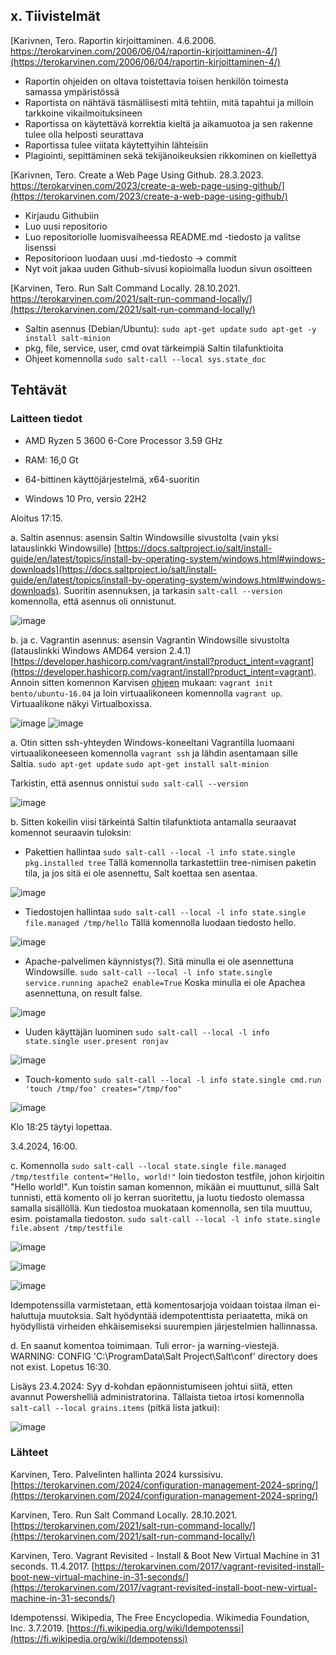 ## x. Tiivistelmät

[Karivnen, Tero. Raportin kirjoittaminen. 4.6.2006. https://terokarvinen.com/2006/06/04/raportin-kirjoittaminen-4/](https://terokarvinen.com/2006/06/04/raportin-kirjoittaminen-4/)

- Raportin ohjeiden on oltava toistettavia toisen henkilön toimesta samassa ympäristössä
- Raportista on nähtävä täsmällisesti mitä tehtiin, mitä tapahtui ja milloin tarkkoine vikailmoituksineen
- Raportissa on käytettävä korrektia kieltä ja aikamuotoa ja sen rakenne tulee olla helposti seurattava
- Raportissa tulee viitata käytettyihin lähteisiin
- Plagiointi, sepittäminen sekä tekijänoikeuksien rikkominen on kiellettyä

[Karivnen, Tero. Create a Web Page Using Github. 28.3.2023. https://terokarvinen.com/2023/create-a-web-page-using-github/](https://terokarvinen.com/2023/create-a-web-page-using-github/)

- Kirjaudu Githubiin
- Luo uusi repositorio
- Luo repositoriolle luomisvaiheessa README.md -tiedosto ja valitse lisenssi
- Repositorioon luodaan uusi .md-tiedosto -> commit
- Nyt voit jakaa uuden Github-sivusi kopioimalla luodun sivun osoitteen

[Karvinen, Tero. Run Salt Command Locally. 28.10.2021. https://terokarvinen.com/2021/salt-run-command-locally/](https://terokarvinen.com/2021/salt-run-command-locally/)

- Saltin asennus (Debian/Ubuntu): ``sudo apt-get update`` ``sudo apt-get -y install salt-minion``
- pkg, file, service, user, cmd ovat tärkeimpiä Saltin tilafunktioita
- Ohjeet komennolla ``sudo salt-call --local sys.state_doc``



## Tehtävät

### Laitteen tiedot

- AMD Ryzen 5 3600 6-Core Processor 3.59 GHz

- RAM: 16,0 Gt

- 64-bittinen käyttöjärjestelmä, x64-suoritin

- Windows 10 Pro, versio 22H2

  
Aloitus 17:15.


a. Saltin asennus: asensin Saltin Windowsille sivustolta (vain yksi latauslinkki Windowsille) [https://docs.saltproject.io/salt/install-guide/en/latest/topics/install-by-operating-system/windows.html#windows-downloads](https://docs.saltproject.io/salt/install-guide/en/latest/topics/install-by-operating-system/windows.html#windows-downloads). Suoritin asennuksen, ja tarkasin ``salt-call --version`` komennolla, että asennus oli onnistunut.

![image](https://github.com/RonjaVee/Palvelinten-hallinta/assets/148786247/f96f29a9-d80e-46d2-8641-f35732a594c5)


b. ja c. Vagrantin asennus: asensin Vagrantin Windowsille sivustolta (latauslinkki Windows AMD64 version 2.4.1) [https://developer.hashicorp.com/vagrant/install?product_intent=vagrant](https://developer.hashicorp.com/vagrant/install?product_intent=vagrant). Annoin sitten komennon Karvisen [ohjeen](https://terokarvinen.com/2017/vagrant-revisited-install-boot-new-virtual-machine-in-31-seconds/) mukaan: ``vagrant init bento/ubuntu-16.04`` ja loin virtuaalikoneen komennolla ``vagrant up``. Virtuaalikone näkyi Virtualboxissa.

![image](https://github.com/RonjaVee/Palvelinten-hallinta/assets/148786247/16e88167-8b11-4a25-b804-89eb53785031)
![image](https://github.com/RonjaVee/Palvelinten-hallinta/assets/148786247/208aa910-608e-41bc-9649-ff5e47dfefdf)

a. Otin sitten ssh-yhteyden Windows-koneeltani Vagrantilla luomaani virtuaalikoneeseen komennolla ``vagrant ssh`` ja lähdin asentamaan sille Saltia.
``sudo apt-get update``
``sudo apt-get install salt-minion``

Tarkistin, että asennus onnistui ``sudo salt-call --version``

![image](https://github.com/RonjaVee/Palvelinten-hallinta/assets/148786247/0475659b-ee20-4e7c-9718-91d15d5b2b77)

b. Sitten kokeilin viisi tärkeintä Saltin tilafunktiota antamalla seuraavat komennot seuraavin tuloksin:

- Pakettien hallintaa
  ``sudo salt-call --local -l info state.single pkg.installed tree``
  Tällä komennolla tarkastettiin tree-nimisen paketin tila, ja jos sitä ei ole asennettu, Salt koettaa sen asentaa. 

![image](https://github.com/RonjaVee/Palvelinten-hallinta/assets/148786247/87a75679-ad6a-4e09-8b0f-2171b4900a71)

- Tiedostojen hallintaa
  ``sudo salt-call --local -l info state.single file.managed /tmp/hello``
  Tällä komennolla luodaan tiedosto hello.
  
![image](https://github.com/RonjaVee/Palvelinten-hallinta/assets/148786247/99111b73-3685-40b7-a5fb-41be46283603)


- Apache-palvelimen käynnistys(?). Sitä minulla ei ole asennettuna Windowsille.
  ``sudo salt-call --local -l info state.single service.running apache2 enable=True``
    Koska minulla ei ole Apachea asennettuna, on result false.

![image](https://github.com/RonjaVee/Palvelinten-hallinta/assets/148786247/b4f0ada2-b328-4ae6-a815-6f31aef015a7)

- Uuden käyttäjän luominen
  ``sudo salt-call --local -l info state.single user.present ronjav``

![image](https://github.com/RonjaVee/Palvelinten-hallinta/assets/148786247/08c4232c-9e15-4484-9bf7-1fc7344c74d1)

- Touch-komento
  ``sudo salt-call --local -l info state.single cmd.run 'touch /tmp/foo' creates="/tmp/foo"``

![image](https://github.com/RonjaVee/Palvelinten-hallinta/assets/148786247/6b765494-c62b-4549-ae95-7cd9a5be4c3a)

 Klo 18:25 täytyi lopettaa.

 3.4.2024, 16:00.

c. Komennolla ``sudo salt-call --local state.single file.managed /tmp/testfile content="Hello, world!"`` loin tiedoston testfile, johon kirjoitin "Hello world!". Kun toistin saman komennon, mikään ei muuttunut, sillä 
Salt tunnisti, että komento oli jo kerran suoritettu, ja luotu tiedosto olemassa samalla sisällöllä. Kun tiedostoa muokataan komennolla, sen tila muuttuu, esim. poistamalla tiedoston.
``sudo salt-call --local -l info state.single file.absent /tmp/testfile``

![image](https://github.com/RonjaVee/Palvelinten-hallinta/assets/148786247/32a4c52a-2348-4be3-87ad-7830592b76b4)

![image](https://github.com/RonjaVee/Palvelinten-hallinta/assets/148786247/a22a259a-5388-4a05-90a1-e12718d3221b)

![image](https://github.com/RonjaVee/Palvelinten-hallinta/assets/148786247/7a892869-c736-4d3b-ae1d-1dc33582e506)

Idempotenssilla varmistetaan, että komentosarjoja voidaan toistaa ilman ei-haluttuja muutoksia. Salt hyödyntää idempotenttista periaatetta, mikä on hyödyllistä virheiden ehkäisemiseksi suurempien järjestelmien hallinnassa.

d. En saanut komentoa toimimaan. Tuli error- ja warning-viestejä. WARNING: CONFIG 'C:\ProgramData\Salt Project\Salt\conf' directory does not exist.
Lopetus 16:30.

Lisäys 23.4.2024: Syy d-kohdan epäonnistumiseen johtui siitä, etten avannut Powershelliä administratorina. Tällaista tietoa irtosi komennolla ``salt-call --local grains.items`` (pitkä lista jatkui):

![image](https://github.com/RonjaVee/Palvelinten-hallinta/assets/148786247/197d5137-81d9-40f4-b46a-017f70d3e824)


### Lähteet

Karvinen, Tero. Palvelinten hallinta 2024 kurssisivu. [https://terokarvinen.com/2024/configuration-management-2024-spring/](https://terokarvinen.com/2024/configuration-management-2024-spring/)

Karvinen, Tero. Run Salt Command Locally. 28.10.2021. [https://terokarvinen.com/2021/salt-run-command-locally/](https://terokarvinen.com/2021/salt-run-command-locally/)

Karvinen, Tero. Vagrant Revisited - Install & Boot New Virtual Machine in 31 seconds. 11.4.2017. [https://terokarvinen.com/2017/vagrant-revisited-install-boot-new-virtual-machine-in-31-seconds/](https://terokarvinen.com/2017/vagrant-revisited-install-boot-new-virtual-machine-in-31-seconds/)

Idempotenssi. Wikipedia, The Free Encyclopedia. Wikimedia Foundation, Inc. 3.7.2019. [https://fi.wikipedia.org/wiki/Idempotenssi](https://fi.wikipedia.org/wiki/Idempotenssi)










